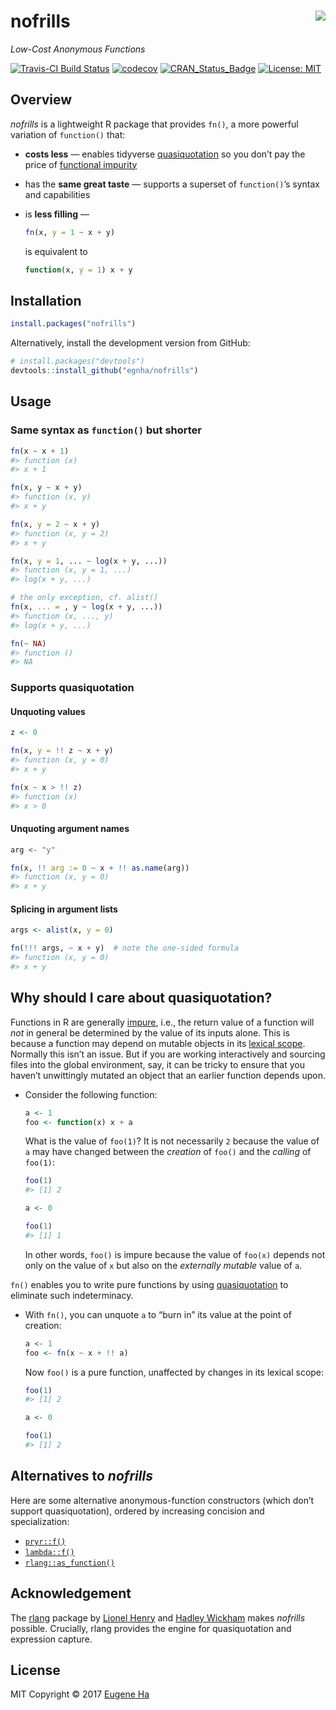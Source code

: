 
<!-- README.md is generated from README.Rmd. Please edit that file -->
nofrills <img src="logo.png" align="right" />
=============================================

*Low-Cost Anonymous Functions*

[![Travis-CI Build Status](https://travis-ci.org/egnha/nofrills.svg?branch=master)](https://travis-ci.org/egnha/nofrills) [![codecov](https://codecov.io/gh/egnha/nofrills/branch/master/graph/badge.svg)](https://codecov.io/gh/egnha/nofrills) [![CRAN\_Status\_Badge](http://www.r-pkg.org/badges/version/nofrills)](https://cran.r-project.org/package=nofrills) [![License: MIT](https://img.shields.io/badge/License-MIT-yellow.svg)](https://opensource.org/licenses/MIT)

Overview
--------

*nofrills* is a lightweight R package that provides `fn()`, a more powerful variation of `function()` that:

-   **costs less** — enables tidyverse [quasiquotation](http://rlang.tidyverse.org/reference/quasiquotation.html) so you don’t pay the price of [functional impurity](#why-should-i-care-about-quasiquotation)

-   has the **same great taste** — supports a superset of `function()`’s syntax and capabilities

-   is **less filling** —

    ``` r
    fn(x, y = 1 ~ x + y)
    ```

    is equivalent to

    ``` r
    function(x, y = 1) x + y
    ```

Installation
------------

``` r
install.packages("nofrills")
```

Alternatively, install the development version from GitHub:

``` r
# install.packages("devtools")
devtools::install_github("egnha/nofrills")
```

Usage
-----

### Same syntax as `function()` but shorter

``` r
fn(x ~ x + 1)
#> function (x) 
#> x + 1

fn(x, y ~ x + y)
#> function (x, y) 
#> x + y

fn(x, y = 2 ~ x + y)
#> function (x, y = 2) 
#> x + y

fn(x, y = 1, ... ~ log(x + y, ...))
#> function (x, y = 1, ...) 
#> log(x + y, ...)

# the only exception, cf. alist()
fn(x, ... = , y ~ log(x + y, ...))
#> function (x, ..., y) 
#> log(x + y, ...)

fn(~ NA)
#> function () 
#> NA
```

### Supports quasiquotation

#### Unquoting values

``` r
z <- 0

fn(x, y = !! z ~ x + y)
#> function (x, y = 0) 
#> x + y

fn(x ~ x > !! z)
#> function (x) 
#> x > 0
```

#### Unquoting argument names

``` r
arg <- "y"

fn(x, !! arg := 0 ~ x + !! as.name(arg))
#> function (x, y = 0) 
#> x + y
```

#### Splicing in argument lists

``` r
args <- alist(x, y = 0)

fn(!!! args, ~ x + y)  # note the one-sided formula
#> function (x, y = 0) 
#> x + y
```

Why should I care about quasiquotation?
---------------------------------------

Functions in R are generally [impure](https://en.wikipedia.org/wiki/Pure_function), i.e., the return value of a function will *not* in general be determined by the value of its inputs alone. This is because a function may depend on mutable objects in its [lexical scope](http://adv-r.hadley.nz/functions.html#lexical-scoping). Normally this isn’t an issue. But if you are working interactively and sourcing files into the global environment, say, it can be tricky to ensure that you haven’t unwittingly mutated an object that an earlier function depends upon.

-   Consider the following function:

    ``` r
    a <- 1
    foo <- function(x) x + a
    ```

    What is the value of `foo(1)`? It is not necessarily `2` because the value of `a` may have changed between the *creation* of `foo()` and the *calling* of `foo(1)`:

    ``` r
    foo(1)
    #> [1] 2

    a <- 0

    foo(1)
    #> [1] 1
    ```

    In other words, `foo()` is impure because the value of `foo(x)` depends not only on the value of `x` but also on the *externally mutable* value of `a`.

`fn()` enables you to write pure functions by using [quasiquotation](http://rlang.tidyverse.org/reference/quasiquotation.html) to eliminate such indeterminacy.

-   With `fn()`, you can unquote `a` to “burn in” its value at the point of creation:

    ``` r
    a <- 1
    foo <- fn(x ~ x + !! a)
    ```

    Now `foo()` is a pure function, unaffected by changes in its lexical scope:

    ``` r
    foo(1)
    #> [1] 2

    a <- 0

    foo(1)
    #> [1] 2
    ```

Alternatives to *nofrills*
--------------------------

Here are some alternative anonymous-function constructors (which don’t support quasiquotation), ordered by increasing concision and specialization:

-   [`pryr::f()`](https://github.com/hadley/pryr)
-   [`lambda::f()`](https://github.com/jimhester/lambda)
-   [`rlang::as_function()`](http://rlang.tidyverse.org/reference/as_function.html)

Acknowledgement
---------------

The [rlang](https://github.com/tidyverse/rlang) package by [Lionel Henry](https://github.com/lionel-) and [Hadley Wickham](https://github.com/hadley) makes *nofrills* possible. Crucially, rlang provides the engine for quasiquotation and expression capture.

License
-------

MIT Copyright © 2017 [Eugene Ha](https://github.com/egnha)
